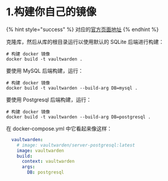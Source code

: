 # 1.构建你自己的镜像

{% hint style="success" %}
对应的[官方页面地址](https://github.com/dani-garcia/vaultwarden/wiki/Building-your-own-docker-image)
{% endhint %}

克隆库，然后从库的根目录运行以使用默认的 SQLite 后端进行构建：

```shell
# 构建 docker 镜像
docker build -t vaultwarden .
```

要使用 MySQL 后端构建，运行：

```shell
# 构建 docker 镜像
docker build -t vaultwarden --build-arg DB=mysql .
```

要使用 Postgresql 后端构建，运行：

```shell
# 构建 docker 镜像
docker build -t vaultwarden --build-arg DB=postgresql .
```

在 docker-compose.yml 中它看起来像这样：

```yaml
  vaultwarden:
    # image: vaultwarden/server-postgresql:latest
    image: vaultwarden
    build: 
      context: vaultwarden
      args: 
        DB: postgresql
```
